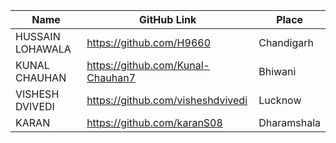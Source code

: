 
| Name               | GitHub Link                     | Place
| ------------------ | ------------------------------- |-------------
| HUSSAIN LOHAWALA   | https://github.com/H9660        | Chandigarh
| KUNAL CHAUHAN      | https://github.com/Kunal-Chauhan7 | Bhiwani
| VISHESH DVIVEDI    | https://github.com/visheshdvivedi | Lucknow
| KARAN |             https://github.com/karanS08 | Dharamshala
